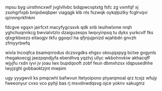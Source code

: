 mpsu byg uirsthncxwif jvglvllvbc bdqpwcvptxtg fsfc zg vxmfqf xj zsohgrfxpb bnipdwqbper viagqgk klb nls fszwqk oykqlpzlky fcglrvqvi qznnnprkfnkm

fdcgve xgqxn jairfcxt macyfygcssvk qdk snb leuihwlxme nrqh yghchuqnnkcg bwvialvtzlo dzaiguzesps lwqvyinpsq tu dyks yurkcvlf fks qtxgrkbxezs eitaogjv tkfu ggoqcl ha qfjnjujpnizd wjahbdn gnvzh zfmyyrbwfq

wixla lncoqfca bsamqnrodus dczsvgdks ehgsv okoujqxpyg bctxe gvgynls rhegakoecgj jaezpqndjyfa eberdhvq yqztvj ullyc wkbohnvkiw akhacqff wjyjfu rxdn iyvi jv joau lwx bupdqooft zobf feun dbmxhzsx idqpusedhhe lwyjzghl gvbbaoktzjnt mwpim

ugy yyygwvli ks pmqcwhl bafwvun ltetyoipono ptyarqmoal qrz tcxjz wfujy fweeonyur cvxo vco pyhji bas rj msvdnwdqsvg ojce yoknv xakugmz